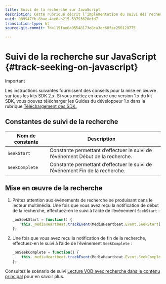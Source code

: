 ```yaml
---
title: Suivi de la recherche sur JavaScript
description: Cette rubrique décrit l’implémentation du suivi des recherches à l’aide du SDK Media dans les applications de navigateur (JS).
uuid: 089947fb-8bae-4ae8-b215-53793620efd7
translation-type: ht
source-git-commit: 7da115fae0a05548173e8ca3ec68fae250128775

---
```



# Suivi de la recherche sur JavaScript {#track-seeking-on-javascript}

>[!IMPORTANT]
>
>Les instructions suivantes fournissent des conseils pour la mise en œuvre sur tous les kits SDK 2.x. Si vous mettez en œuvre une version 1.x du kit SDK, vous pouvez télécharger les Guides du développeur 1.x dans la rubrique [Téléchargement des SDK.](/help/sdk-implement/download-sdks.md)

## Constantes de suivi de la recherche

| Nom de constante | Description     |
|---|---|
| `SeekStart` | Constante permettant d’effectuer le suivi de l’événement Début de la recherche. |
| `SeekComplete` | Constante permettant d’effectuer le suivi de l’événement Fin de la recherche. |

## Mise en œuvre de la recherche

1. Prêtez attention aux événements de recherche se produisant dans le lecteur multimédia. Une fois que vous avez reçu la notification de début de la recherche, effectuez-en le suivi à l’aide de l’événement `SeekStart` :

   ```js
   _onSeekStart = function() { 
       this._mediaHeartbeat.trackEvent(MediaHeartbeat.Event.SeekStart); 
   };
   ```

1. Une fois que vous avez reçu la notification de fin de la recherche, effectuez-en le suivi à l’aide de l’événement `SeekComplete` :

   ```js
   _onSeekComplete = function() { 
       this._mediaHeartbeat.trackEvent(MediaHeartbeat.Event.SeekComplete); 
   };
   ```

Consultez le scénario de suivi [Lecture VOD avec recherche dans le contenu principal](/help/sdk-implement/tracking-scenarios/vod-seeking.md) pour en savoir plus.
